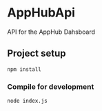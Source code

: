 # AppHubApi
API for the AppHub Dahsboard

## Project setup

```
npm install
```

### Compile for development
```
node index.js
```